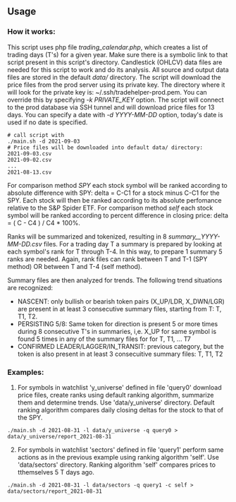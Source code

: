 ## Usage

### How it works:

This script uses php file *trading_calendar.php*, which creates a list of trading days (T's) for a given year. Make sure there is a symbolic link to that script present in this script's directory. Candlestick (OHLCV) data files are needed for this script to work and do its analysis. All source and output data files are stored in the default *data/* directory. The script will download the price files from the prod server using its private key. The directory where it will look for the private key is: ~/.ssh/tradehelper-prod.pem. You can override this by specifying *-k PRIVATE_KEY* option. The script will connect to the prod database via SSH tunnel and will download price files for 13 days. You can specify a date with *-d YYYY-MM-DD* option, today's date is used if no date is specified.
```
# call script with
./main.sh -d 2021-09-03
# Price files will be downloaded into default data/ directory:
2021-09-03.csv
2021-09-02.csv
...
2021-08-13.csv
``` 

For comparison method *SPY* each stock symbol will be ranked according to absolute difference with SPY: delta = C-C1 for a stock minus C-C1 for the SPY. Each stock will then be ranked according to its absolute perfomance relative to the S&P Spider ETF.
For comparison method *self* each stock symbol will be ranked according to percent difference in closing price: delta = ( C - C4 ) / C4 * 100%. 

Ranks will be summarized and tokenized, resulting in 8 *summary__YYYY-MM-DD.csv* files. For a trading day T a summary is prepared by looking at each symbol's rank for T through T-4. In this way, to prepare 1 summary 5 ranks are needed. Again, rank files can rank between T and T-1 (SPY method) OR between T and T-4 (self method).

Summary files are then analyzed for trends. The following trend situations are recognized:
 * NASCENT: only bullish or bearish token pairs (X_UP/LDR,  X_DWN/LGR) are present in at least 3 consecutive summary files, starting from T: T, T1, T2.
 * PERSISTING 5/8: Same token for direction is present 5 or more times during 8 consecutive T's in summaries, i,e. X_UP for same symbol is found 5 times in any of the summary files for for T, T1, ... T7
 * CONFIRMED LEADER/LAGGER/IN_TRANSIT: previous category, but the token is also present in at least 3 consecuitive summary files: T, T1, T2


### Examples:

1. For symbols in watchlist 'y_universe' defined in file 'query0' download price files, create ranks using default ranking algorithm, summarize them and determine trends. Use 'data/y_universe' directory. Default ranking algorithm compares daily closing deltas for the stock to that of the SPY.
```
./main.sh -d 2021-08-31 -l data/y_universe -q query0 > data/y_universe/report_2021-08-31

```

2. For symbols in watchlist 'sectors' defined in file 'query1' perform same actions as in the previous example using ranking algorithm 'self'. Use 'data/sectors' directory. Ranking algorithm 'self' compares prices to tthemselves 5 T days ago.
```
./main.sh -d 2021-08-31 -l data/sectors -q query1 -c self > data/sectors/report_2021-08-31
```


